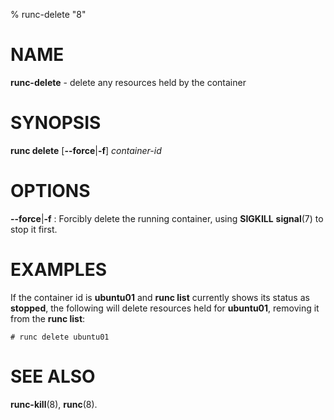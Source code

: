 % runc-delete "8"

# NAME
**runc-delete** - delete any resources held by the container

# SYNOPSIS
**runc delete** [**--force**|**-f**] _container-id_

# OPTIONS
**--force**|**-f**
: Forcibly delete the running container, using **SIGKILL** **signal**(7)
to stop it first.

# EXAMPLES
If the container id is **ubuntu01** and **runc list** currently shows
its status as **stopped**, the following will delete resources held for
**ubuntu01**, removing it from the **runc list**:

	# runc delete ubuntu01

# SEE ALSO

**runc-kill**(8),
**runc**(8).
